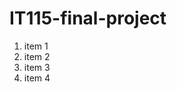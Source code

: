 <h1>  IT115-final-project </h1>
<ol> 
  <li>item 1</li>
  <li>item 2</li>
  <li>item 3</li>
  <li>item 4</li>
